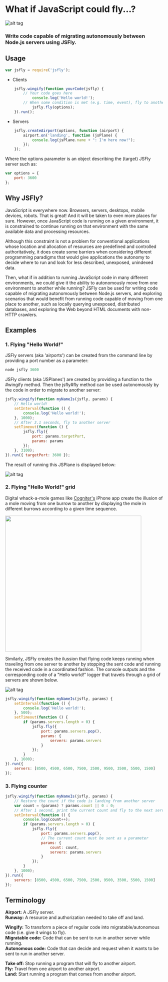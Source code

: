 # What if JavaScript could fly...?
![alt tag](https://github.com/jorgezaccaro/jsfly/blob/master/jsfly_logo.png?raw=true)

### Write code capable of migrating autonomously between Node.js servers using JSFly.  


## Usage
``` js
var jsfly = require('jsfly');
```

* Clients
``` js
    jsfly.wingify(function yourCode(jsfly) {
        // Your code goes here
            console.log('Hello world!');
        // When some condition is met (e.g. time, event), fly to another server
            jsfly.fly(options);
    }).run();
```

* Servers
``` js
    jsfly.createAirport(options, function (airport) {
        airport.on('landing', function (jsPlane) {
            console.log(jsPlane.name + ": I'm here now!");
        });
    });
```  

Where the options parameter is an object describing the (target) JSFly server such as:
``` js
var options = {
    port: 3600
};
```

## Why JSFly?

JavaScript is everywhere now. Browsers, servers, desktops, mobile devices, robots. That is great! And it will be taken to even more places for sure. However, once JavaScript code is running on a given environment, it is constrained to continue running on that environment with the same available data and processing resources.

Although this constraint is not a problem for conventional applications whose location and allocation of resources are predefined and controlled authoritatively, it does create some barriers when considering different programming paradigms that would give applications the autonomy to decide where to run and look for less described, unexposed, unindexed data.

Then, what if in addition to running JavaScript code in many different environments, we could give it the ability to autonomously move from one environment to another while running? JSFly can be used for writing code capable of migrating autonomously between Node.js servers, and exploring scenarios that would benefit from running code capable of moving from one place to another, such as locally querying unexposed, distributed databases, and exploring the Web beyond HTML documents with non-HTTP crawlers.


## Examples

### 1. Flying "Hello World!"

JSFly servers (aka 'airports') can be created from the command line by providing a port number as a parameter:
``` js
node jsfly 3600
```  

JSFly clients (aka 'JSPlanes') are created by providing a function to the #wingify method. Then the jsfly#fly method can be used autonomously by the code in order to migrate to another server:
``` js
jsfly.wingify(function myNameIs(jsfly, params) {
    // Hello world!
    setInterval(function () {
        console.log('Hello world!');
    }, 1000);
    // After 3.1 seconds, fly to another server
    setTimeout(function () {
        jsfly.fly({
            port: params.targetPort,
            params: params
        });
    }, 3100);
}).run({ targetPort: 3600 });
```  

The result of running this JSPlane is displayed below:

![alt tag](https://github.com/jorgezaccaro/jsfly/blob/master/images/flyingHelloWorld.gif?raw=true)

### 2. Flying "Hello World!" grid

Digital whack-a-mole games like [Cogniter's](http://www.cogniter.com/iphone-app-development-india.aspx) iPhone app create the illusion of a mole moving from one burrow to another by displaying the mole in different burrows according to a given time sequence.

<img src="https://github.com/jorgezaccaro/jsfly/blob/master/images/molesSlow.gif?raw=true" width="435px">

Similarly, JSFly creates the ilussion that flying code keeps running when traveling from one server to another by stopping the sent code and running the received code in a coordinated fashion. The console outputs and the corresponding code of a "Hello world!" logger that travels through a grid of servers are shown below.

![alt tag](https://github.com/jorgezaccaro/jsfly/blob/master/images/helloWorldGrid.gif?raw=true)

``` js
jsfly.wingify(function myNameIs(jsfly, params) {
    setInterval(function () {
        console.log('Hello world!');
    }, 500);
    setTimeout(function () {
        if (params.servers.length > 0) {
            jsfly.fly({
                port: params.servers.pop(),
                params: { 
                    servers: params.servers
                }
            });
        }
    }, 1600);
}).run({
    servers: [8500, 4500, 6500, 7500, 2500, 9500, 3500, 5500, 1500]
});
```  

### 3. Flying counter

``` js
jsfly.wingify(function myNameIs(jsfly, params) {
    // Restore the count if the code is landing from another server
    var count = (params) ? params.count || 0 : 0;
    // After 1 second, print the current count and fly to the next server
    setInterval(function () {
        console.log(count++);
        if (params.servers.length > 0) {
            jsfly.fly({
                port: params.servers.pop(),
                // The current count must be sent as a parameter
                params: {
                    count: count,
                    servers: params.servers
                }
            });
        }
    }, 1000);
}).run({
    servers: [8500, 4500, 6500, 7500, 2500, 9500, 3500, 5500, 1500]
});
```

## Terminology

   **Airport:** A JSFly server.  
   **Runway:** A resource and authorization needed to take off and land.  

   **Wingify:** To transform a piece of regular code into migratable/autonomous code (i.e. give it wings to fly).  
   **Migratable code:** Code that can be sent to run in another server while running.  
   **Autonomous code:** Code that can decide and request when it wants to be sent to run in another server.  

   **Take off:** Stop running a program that will fly to another airport.  
   **Fly:** Travel from one airport to another airport.  
   **Land:** Start running a program that comes from another airport.  
